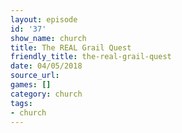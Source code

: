 ```yaml
---
layout: episode
id: '37'
show_name: church
title: The REAL Grail Quest
friendly_title: the-real-grail-quest
date: 04/05/2018
source_url: 
games: []
category: church
tags:
- church
---
```

